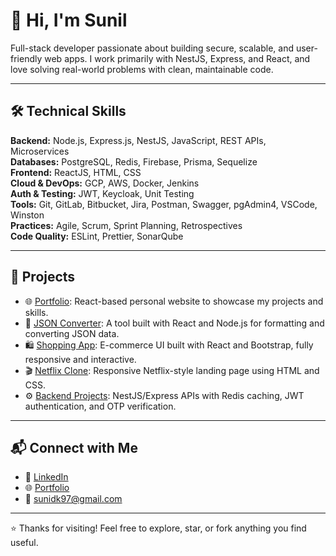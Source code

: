 # 👋 Hi, I'm Sunil

Full-stack developer passionate about building secure, scalable, and user-friendly web apps. I work primarily with NestJS, Express, and React, and love solving real-world problems with clean, maintainable code.

---

## 🛠 Technical Skills

**Backend:** Node.js, Express.js, NestJS, JavaScript, REST APIs, Microservices  
**Databases:** PostgreSQL, Redis, Firebase, Prisma, Sequelize  
**Frontend:** ReactJS, HTML, CSS  
**Cloud & DevOps:** GCP, AWS, Docker, Jenkins  
**Auth & Testing:** JWT, Keycloak, Unit Testing  
**Tools:** Git, GitLab, Bitbucket, Jira, Postman, Swagger, pgAdmin4, VSCode, Winston  
**Practices:** Agile, Scrum, Sprint Planning, Retrospectives  
**Code Quality:** ESLint, Prettier, SonarQube

---

## 🚀 Projects

- 🌐 [Portfolio](https://sunidk-portfolio.netlify.app/): React-based personal website to showcase my projects and skills.  
- 🔄 [JSON Converter](https://sunidk-json-converter.netlify.app/): A tool built with React and Node.js for formatting and converting JSON data.  
- 🛍️ [Shopping App](https://sunidk-shopping.netlify.app/): E-commerce UI built with React and Bootstrap, fully responsive and interactive.  
- 🎬 [Netflix Clone](https://sunidk-netfliix.netlify.app/): Responsive Netflix-style landing page using HTML and CSS.  
- ⚙️ [Backend Projects](https://github.com/sunidk?tab=repositories): NestJS/Express APIs with Redis caching, JWT authentication, and OTP verification.

---

## 📬 Connect with Me

- 💼 [LinkedIn](https://linkedin.com/in/sunil-kotian-914428109)  
- 🌐 [Portfolio](https://sunidk-portfolio.netlify.app/)  
- 📧 sunidk97@gmail.com  

---

⭐ Thanks for visiting! Feel free to explore, star, or fork anything you find useful.
